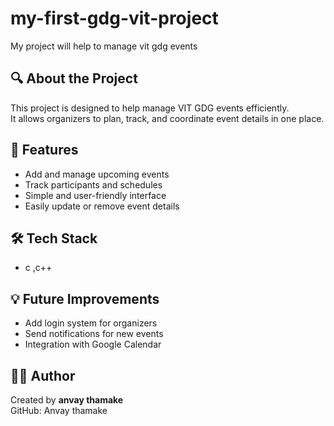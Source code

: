 # my-first-gdg-vit-project
My project will help to manage vit gdg events
## 🔍 About the Project
This project is designed to help manage VIT GDG events efficiently.  
It allows organizers to plan, track, and coordinate event details in one place.

## 🚀 Features
- Add and manage upcoming events  
- Track participants and schedules  
- Simple and user-friendly interface  
- Easily update or remove event details  

## 🛠️ Tech Stack
- c ,c++

## 💡 Future Improvements
- Add login system for organizers  
- Send notifications for new events  
- Integration with Google Calendar  

## 👨‍💻 Author
Created by **anvay thamake**  
GitHub: Anvay thamake 
